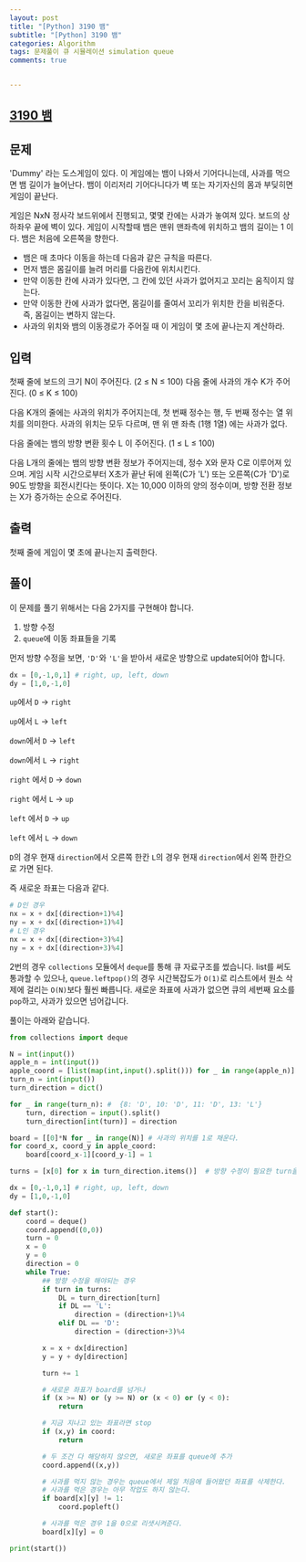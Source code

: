 ```yaml
---
layout: post
title: "[Python] 3190 뱀"
subtitle: "[Python] 3190 뱀"
categories: Algorithm
tags: 문제풀이 큐 시뮬레이션 simulation queue
comments: true


---
```

## [3190 뱀](https://www.acmicpc.net/problem/3190)

## 문제
'Dummy' 라는 도스게임이 있다. 이 게임에는 뱀이 나와서 기어다니는데, 사과를 먹으면 뱀 길이가 늘어난다. 뱀이 이리저리 기어다니다가 벽 또는 자기자신의 몸과 부딪히면 게임이 끝난다.

게임은 NxN 정사각 보드위에서 진행되고, 몇몇 칸에는 사과가 놓여져 있다. 보드의 상하좌우 끝에 벽이 있다. 게임이 시작할때 뱀은 맨위 맨좌측에 위치하고 뱀의 길이는 1 이다. 뱀은 처음에 오른쪽을 향한다.

- 뱀은 매 초마다 이동을 하는데 다음과 같은 규칙을 따른다.
- 먼저 뱀은 몸길이를 늘려 머리를 다음칸에 위치시킨다.
- 만약 이동한 칸에 사과가 있다면, 그 칸에 있던 사과가 없어지고 꼬리는 움직이지 않는다.
- 만약 이동한 칸에 사과가 없다면, 몸길이를 줄여서 꼬리가 위치한 칸을 비워준다. 즉, 몸길이는 변하지 않는다.
- 사과의 위치와 뱀의 이동경로가 주어질 때 이 게임이 몇 초에 끝나는지 계산하라.


## 입력
첫째 줄에 보드의 크기 N이 주어진다. (2 ≤ N ≤ 100) 다음 줄에 사과의 개수 K가 주어진다. (0 ≤ K ≤ 100)

다음 K개의 줄에는 사과의 위치가 주어지는데, 첫 번째 정수는 행, 두 번째 정수는 열 위치를 의미한다. 사과의 위치는 모두 다르며, 맨 위 맨 좌측 (1행 1열) 에는 사과가 없다.

다음 줄에는 뱀의 방향 변환 횟수 L 이 주어진다. (1 ≤ L ≤ 100)

다음 L개의 줄에는 뱀의 방향 변환 정보가 주어지는데,  정수 X와 문자 C로 이루어져 있으며. 게임 시작 시간으로부터 X초가 끝난 뒤에 왼쪽(C가 'L') 또는 오른쪽(C가 'D')로 90도 방향을 회전시킨다는 뜻이다. X는 10,000 이하의 양의 정수이며, 방향 전환 정보는 X가 증가하는 순으로 주어진다.
## 출력
첫째 줄에 게임이 몇 초에 끝나는지 출력한다.


## 풀이
이 문제를 풀기 위해서는 다음 2가지를 구현해야 합니다.
1. 방향 수정
2. `queue`에 이동 좌표들을 기록


먼저 방향 수정을 보면, `'D'`와 `'L'`을 받아서 새로운 방향으로 update되어야 합니다.

```python
dx = [0,-1,0,1] # right, up, left, down
dy = [1,0,-1,0]
```
`up`에서 `D` -> `right`

`up`에서 `L` -> `left`  

`down`에서 `D` -> `left`  

`down`에서 `L` -> `right`

`right` 에서 `D` -> `down`

`right` 에서 `L` -> `up`  

`left` 에서 `D` -> `up`

`left` 에서 `L` -> `down`

`D`의 경우 현재 `direction`에서 오른쪽 한칸
`L`의 경우 현재 `direction`에서 왼쪽 한칸으로 가면 된다.

즉 새로운 좌표는 다음과 같다.
```python
# D인 경우
nx = x + dx[(direction+1)%4]
ny = x + dx[(direction+1)%4]
# L인 경우
nx = x + dx[(direction+3)%4]
ny = x + dx[(direction+3)%4]
```

2번의 경우 `collections` 모듈에서 `deque`를 통해 큐 자료구조를 썼습니다. list를 써도 통과할 수 있으나, `queue.leftpop()`의 경우 시간복잡도가 `O(1)`로 리스트에서 원소 삭제에 걸리는 `O(N)`보다 훨씬 빠릅니다.
새로운 좌표에 사과가 없으면 큐의 세번째 요소를 `pop`하고, 사과가 있으면 넘어갑니다.

풀이는 아래와 같습니다.
```python
from collections import deque

N = int(input())
apple_n = int(input())
apple_coord = [list(map(int,input().split())) for _ in range(apple_n)]
turn_n = int(input())
turn_direction = dict()

for _ in range(turn_n): #  {8: 'D', 10: 'D', 11: 'D', 13: 'L'}
    turn, direction = input().split()
    turn_direction[int(turn)] = direction

board = [[0]*N for _ in range(N)] # 사과의 위치를 1로 채운다.
for coord_x, coord_y in apple_coord:
    board[coord_x-1][coord_y-1] = 1

turns = [x[0] for x in turn_direction.items()]  # 방향 수정이 필요한 turn을 list에 담는다.

dx = [0,-1,0,1] # right, up, left, down
dy = [1,0,-1,0]

def start():
    coord = deque()
    coord.append((0,0))
    turn = 0
    x = 0
    y = 0
    direction = 0
    while True:
        ## 방향 수정을 해야되는 경우
        if turn in turns:
            DL = turn_direction[turn]
            if DL == 'L':
                direction = (direction+1)%4
            elif DL == 'D':
                direction = (direction+3)%4

        x = x + dx[direction]
        y = y + dy[direction]

        turn += 1

        # 새로운 좌표가 board를 넘거나
        if (x >= N) or (y >= N) or (x < 0) or (y < 0):
            return

        # 지금 지나고 있는 좌표라면 stop
        if (x,y) in coord:
            return

        # 두 조건 다 해당하지 않으면, 새로운 좌표를 queue에 추가
        coord.append((x,y))

        # 사과를 먹지 않는 경우는 queue에서 제일 처음에 들어왔던 좌표를 삭제한다.
        # 사과를 먹은 경우는 아무 작업도 하지 않는다.
        if board[x][y] != 1:
            coord.popleft()

        # 사과를 먹은 경우 1을 0으로 리샛시켜준다.
        board[x][y] = 0

print(start())
```
